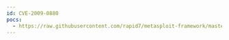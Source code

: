 ```yaml
---
id: CVE-2009-0880
pocs:
  - https://raw.githubusercontent.com/rapid7/metasploit-framework/master/modules/exploits/windows/misc/ibm_director_cim_dllinject.rb
---
```

